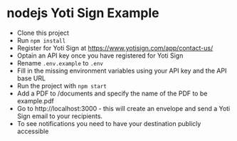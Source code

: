 # nodejs Yoti Sign Example

- Clone this project
- Run `npm install`
- Register for Yoti Sign at https://www.yotisign.com/app/contact-us/
- Optain an API key once you have registered for Yoti Sign
- Rename `.env.example` to `.env`
- Fill in the missing environment variables using your API key and the API base URL
- Run the project with `npm start`
- Add a PDF to /documents and specify the name of the PDF to be example.pdf
- Go to http://localhost:3000 - this will create an envelope and send a Yoti Sign email to your recipients.
- To see notifications you need to have your destination publicly accessible
